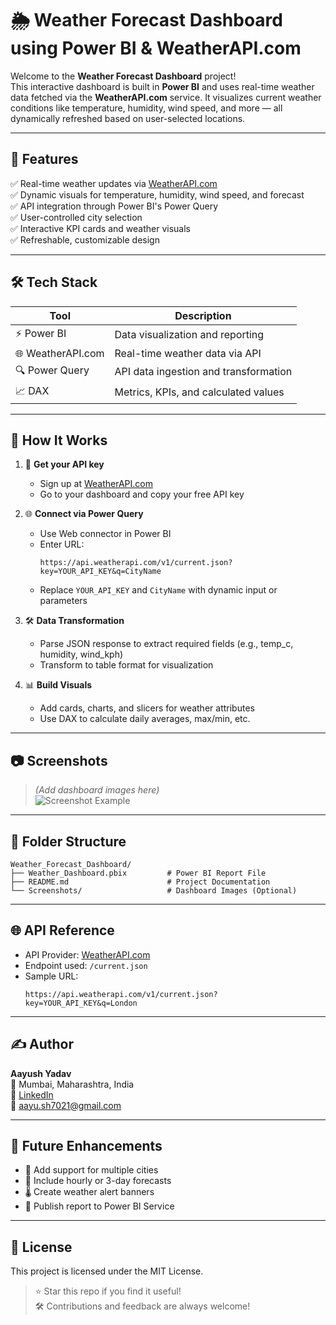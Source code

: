 
# 🌦️ Weather Forecast Dashboard using Power BI & WeatherAPI.com

Welcome to the **Weather Forecast Dashboard** project!  
This interactive dashboard is built in **Power BI** and uses real-time weather data fetched via the **WeatherAPI.com** service. It visualizes current weather conditions like temperature, humidity, wind speed, and more — all dynamically refreshed based on user-selected locations.

---

## 🚀 Features

✅ Real-time weather updates via [WeatherAPI.com](https://www.weatherapi.com/)  
✅ Dynamic visuals for temperature, humidity, wind speed, and forecast  
✅ API integration through Power BI's Power Query  
✅ User-controlled city selection  
✅ Interactive KPI cards and weather visuals  
✅ Refreshable, customizable design

---

## 🛠️ Tech Stack

| Tool        | Description                                  |
|-------------|----------------------------------------------|
| ⚡ Power BI  | Data visualization and reporting             |
| 🌐 WeatherAPI.com | Real-time weather data via API           |
| 🔍 Power Query | API data ingestion and transformation      |
| 📈 DAX       | Metrics, KPIs, and calculated values         |

---

## 🔄 How It Works

1. 🔑 **Get your API key**
   - Sign up at [WeatherAPI.com](https://www.weatherapi.com/login.aspx)
   - Go to your dashboard and copy your free API key

2. 🌐 **Connect via Power Query**
   - Use Web connector in Power BI
   - Enter URL:  
     ```
     https://api.weatherapi.com/v1/current.json?key=YOUR_API_KEY&q=CityName
     ```
   - Replace `YOUR_API_KEY` and `CityName` with dynamic input or parameters

3. 🛠️ **Data Transformation**
   - Parse JSON response to extract required fields (e.g., temp_c, humidity, wind_kph)
   - Transform to table format for visualization

4. 📊 **Build Visuals**
   - Add cards, charts, and slicers for weather attributes
   - Use DAX to calculate daily averages, max/min, etc.

---

## 📷 Screenshots

> *(Add dashboard images here)*  
> ![Screenshot Example](Screenshots/dashboard.png)

---

## 📁 Folder Structure

```
Weather_Forecast_Dashboard/
├── Weather_Dashboard.pbix         # Power BI Report File
├── README.md                      # Project Documentation
└── Screenshots/                   # Dashboard Images (Optional)
```

---

## 🌐 API Reference

- API Provider: [WeatherAPI.com](https://www.weatherapi.com/docs/)
- Endpoint used: `/current.json`
- Sample URL:  
  ```
  https://api.weatherapi.com/v1/current.json?key=YOUR_API_KEY&q=London
  ```

---

## ✍️ Author

**Aayush Yadav**  
📍 Mumbai, Maharashtra, India  
🔗 [LinkedIn](https://www.linkedin.com/in/aayush-yadav2004)  
📧 [aayu.sh7021@gmail.com](mailto:aayu.sh7021@gmail.com)

---

## 📌 Future Enhancements

- 📍 Add support for multiple cities  
- 📅 Include hourly or 3-day forecasts  
- 🌡️ Create weather alert banners  
- 📲 Publish report to Power BI Service

---

## 📜 License

This project is licensed under the MIT License.

> ⭐ Star this repo if you find it useful!  
> 🛠️ Contributions and feedback are always welcome!

